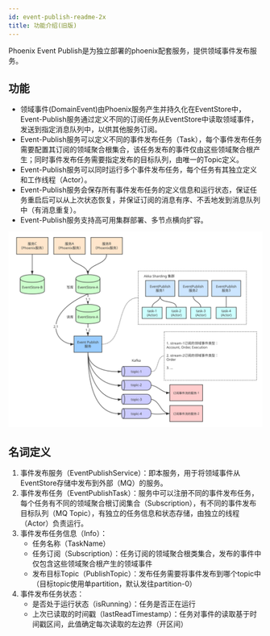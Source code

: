 ```yaml
---
id: event-publish-readme-2x
title: 功能介绍(旧版)
---
```


Phoenix Event Publish是为独立部署的phoenix配套服务，提供领域事件发布服务。

## 功能

* 领域事件(DomainEvent)由Phoenix服务产生并持久化在EventStore中，Event-Publish服务通过定义不同的订阅任务从EventStore中读取领域事件，发送到指定消息队列中，以供其他服务订阅。
* Event-Publish服务可以定义不同的事件发布任务（Task），每个事件发布任务需要配置其订阅的领域聚合根集合，该任务发布的事件仅由这些领域聚合根产生；同时事件发布任务需要指定发布的目标队列，由唯一的Topic定义。
* Event-Publish服务可以同时运行多个事件发布任务，每个任务有其独立定义和工作线程（Actor）。
* Event-Publish服务会保存所有事件发布任务的定义信息和运行状态，保证任务重启后可以从上次状态恢复，并保证订阅的消息有序、不丢地发到消息队列中（有消息重复）。
* Event-Publish服务支持高可用集群部署、多节点横向扩容。

![show](../../assets/phoenix2.x/phoenix-event-publish/EventPublish.svg)

## 名词定义

1. 事件发布服务（EventPublishService）：即本服务，用于将领域事件从EventStore存储中发布到外部（MQ）的服务。
2. 事件发布任务（EventPublishTask）：服务中可以注册不同的事件发布任务，每个任务有不同的领域聚合根订阅集合（Subscription），有不同的事件发布目标队列（MQ Topic），有独立的任务信息和状态存储，由独立的线程（Actor）负责运行。
3. 事件发布任务信息（Info）：
    * 任务名称（TaskName）
    * 任务订阅（Subscription）：任务订阅的领域聚合根类集合，发布的事件中仅包含这些领域聚合根产生的领域事件
    * 发布目标Topic（PublishTopic）：发布任务需要将事件发布到哪个topic中（目标topic使用单partition，默认发往partition-0）
4. 事件发布任务状态：
    * 是否处于运行状态（isRunning）：任务是否正在运行
    * 上次已读取的时间戳（lastReadTimestamp）：任务对事件的读取基于时间戳区间，此值确定每次读取的左边界（开区间）
